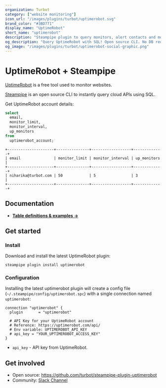 ```yaml
---
organization: Turbot
category: ["website monitoring"]
icon_url: "/images/plugins/turbot/uptimerobot.svg"
brand_color: "#3BD771"
display_name: "UptimeRobot"
short_name: "uptimerobot"
description: "Steampipe plugin to query monitors, alert contacts and more from UptimeRobot."
og_description: "Query UptimeRobot with SQL! Open source CLI. No DB required."
og_image: "/images/plugins/turbot/uptimerobot-social-graphic.png"
---
```


# UptimeRobot + Steampipe

[UptimeRobot](https://uptimerobot.com/) is a free tool used to monitor websites.

[Steampipe](https://steampipe.io) is an open source CLI to instantly query cloud APIs using SQL.

Get UptimeRobot account details:

```sql
select
  email,
  monitor_limit,
  monitor_interval,
  up_monitors
from
  uptimerobot_account;
```

```
+---------------------+---------------+------------------+-------------+
| email               | monitor_limit | monitor_interval | up_monitors |
+---------------------+---------------+------------------+-------------+
| niharika@turbot.com | 50            | 5                | 3           |
+---------------------+---------------+------------------+-------------+
```

## Documentation

- **[Table definitions & examples →](/plugins/turbot/uptimerobot/tables)**

## Get started

### Install

Download and install the latest UptimeRobot plugin:

```bash
steampipe plugin install uptimerobot
```

### Configuration

Installing the latest uptimerobot plugin will create a config file (`~/.steampipe/config/uptimerobot.spc`) with a single connection named `uptimerobot`:

```hcl
connection "uptimerobot" {
  plugin       = "uptimerobot"

  # API Key for your UptimeRobot account
  # Reference: https://uptimerobot.com/api/
  # Env variable: UPTIMEROBOT_API_KEY
  # api_key = "YOUR_UPTIMEROBOT_ACCESS_KEY"
}
```

- `api_key` - API key from UptimeRobot.

## Get involved

- Open source: https://github.com/turbot/steampipe-plugin-uptimerobot
- Community: [Slack Channel](https://steampipe.io/community/join)
